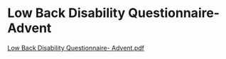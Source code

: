 # Low Back Disability Questionnaire- Advent

[Low Back Disability Questionnaire- Advent.pdf](Low%20Back%20Disability%20Questionnaire-%20Advent%2030a4057651484b508eea6f6216c8a26f/Low_Back_Disability_Questionnaire-_Advent.pdf)